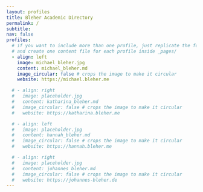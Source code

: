 ```yaml
---
layout: profiles
title: Bleher Academic Directory
permalink: /
subtitle:
nav: false
profiles:
  # if you want to include more than one profile, just replicate the following block
  # and create one content file for each profile inside _pages/
  - align: left
    image: michael_bleher.jpg
    content: michael_bleher.md
    image_circular: false # crops the image to make it circular
    website: https://michael.bleher.me

  # - align: right
  #   image: placeholder.jpg
  #   content: katharina_bleher.md
  #   image_circular: false # crops the image to make it circular
  #   website: https://katharina.bleher.me

  # - align: left
  #   image: placeholder.jpg
  #   content: hannah_bleher.md
  #   image_circular: false # crops the image to make it circular
  #   website: https://hannah.bleher.me

  # - align: right
  #   image: placeholder.jpg
  #   content: johannes_bleher.md
  #   image_circular: false # crops the image to make it circular
  #   website: https://johannes-bleher.de
---
```

